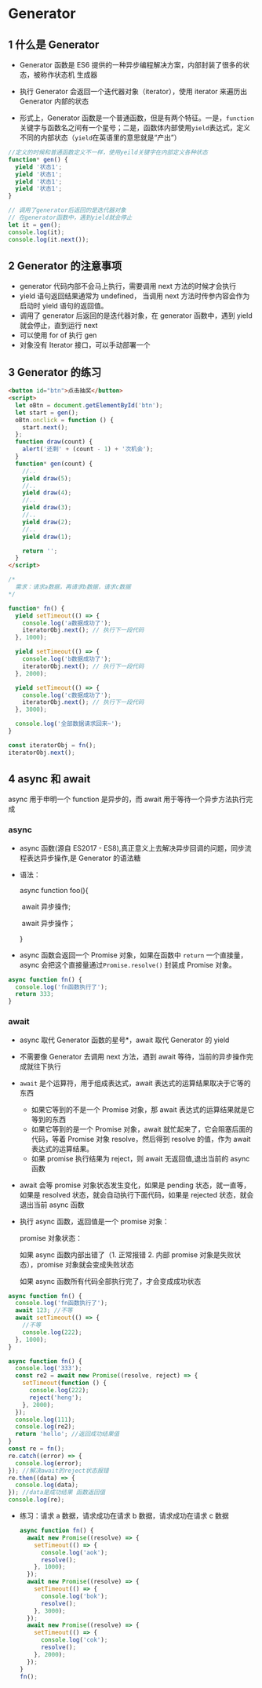 # Generator

## 1 什么是 Generator

- Generator 函数是 ES6 提供的一种异步编程解决方案，内部封装了很多的状态，被称作状态机 生成器

- 执行 Generator 会返回一个迭代器对象（iterator），使用 iterator 来遍历出 Generator 内部的状态

- 形式上，Generator 函数是一个普通函数，但是有两个特征。一是，`function`关键字与函数名之间有一个星号；二是，函数体内部使用`yield`表达式，定义不同的内部状态（`yield`在英语里的意思就是“产出”）

```js
//定义的时候和普通函数定义不一样，使用yeild关键字在内部定义各种状态
function* gen() {
  yield '状态1';
  yield '状态1';
  yield '状态1';
  yield '状态1';
}

// 调用了generator后返回的是迭代器对象
// 在generator函数中，遇到yield就会停止
let it = gen();
console.log(it);
console.log(it.next());
```

## 2 Generator 的注意事项

- generator 代码内部不会马上执行，需要调用 next 方法的时候才会执行
- yield 语句返回结果通常为 undefined， 当调用 next 方法时传参内容会作为启动时 yield 语句的返回值。
- 调用了 generator 后返回的是迭代器对象，在 generator 函数中，遇到 yield 就会停止，直到运行 next
- 可以使用 for of 执行 gen
- 对象没有 Iterator 接口，可以手动部署一个

## 3 Generator 的练习

```html
<button id="btn">点击抽奖</button>
<script>
  let oBtn = document.getElementById('btn');
  let start = gen();
  oBtn.onclick = function () {
    start.next();
  };
  function draw(count) {
    alert('还剩' + (count - 1) + '次机会');
  }
  function* gen(count) {
    //..
    yield draw(5);
    //..
    yield draw(4);
    //..
    yield draw(3);
    //..
    yield draw(2);
    //..
    yield draw(1);

    return '';
  }
</script>
```

```js
/*
  需求：请求a数据，再请求b数据，请求c数据
*/

function* fn() {
  yield setTimeout(() => {
    console.log('a数据成功了');
    iteratorObj.next(); // 执行下一段代码
  }, 1000);

  yield setTimeout(() => {
    console.log('b数据成功了');
    iteratorObj.next(); // 执行下一段代码
  }, 2000);

  yield setTimeout(() => {
    console.log('c数据成功了');
    iteratorObj.next(); // 执行下一段代码
  }, 3000);

  console.log('全部数据请求回来~');
}

const iteratorObj = fn();
iteratorObj.next();
```

## 4 async 和 await

async 用于申明一个 function 是异步的，而 await 用于等待一个异步方法执行完成

### async

- async 函数(源自 ES2017 - ES8),真正意义上去解决异步回调的问题，同步流程表达异步操作,是 Generator 的语法糖

- 语法：

  async function foo(){

  ​ await 异步操作;

  ​ await 异步操作；

  }

- async 函数会返回一个 Promise 对象，如果在函数中 `return` 一个直接量，async 会把这个直接量通过`Promise.resolve()` 封装成 Promise 对象。

```js
async function fn() {
  console.log('fn函数执行了');
  return 333;
}
```

### await

- async 取代 Generator 函数的星号\*，await 取代 Generator 的 yield

- 不需要像 Generator 去调用 next 方法，遇到 await 等待，当前的异步操作完成就往下执行

- `await` 是个运算符，用于组成表达式，await 表达式的运算结果取决于它等的东西

  - 如果它等到的不是一个 Promise 对象，那 await 表达式的运算结果就是它等到的东西
  - 如果它等到的是一个 Promise 对象，await 就忙起来了，它会阻塞后面的代码，等着 Promise 对象 resolve，然后得到 resolve 的值，作为 await 表达式的运算结果。
  - 如果 promise 执行结果为 reject，则 await 无返回值,退出当前的 async 函数

- await 会等 promise 对象状态发生变化，如果是 pending 状态，就一直等，如果是 resolved 状态，就会自动执行下面代码，如果是 rejected 状态，就会退出当前 async 函数

- 执行 async 函数，返回值是一个 promise 对象：

  promise 对象状态：

  如果 async 函数内部出错了（1. 正常报错 2. 内部 promise 对象是失败状态），promise 对象就会变成失败状态

  如果 async 函数所有代码全部执行完了，才会变成成功状态

```js
async function fn() {
  console.log('fn函数执行了');
  await 123; //不等
  await setTimeout(() => {
    //不等
    console.log(222);
  }, 1000);
}
```

```js
async function fn() {
  console.log('333');
  const re2 = await new Promise((resolve, reject) => {
    setTimeout(function () {
      console.log(222);
      reject('heng');
    }, 2000);
  });
  console.log(111);
  console.log(re2);
  return 'hello'; //返回成功结果值
}
const re = fn();
re.catch((error) => {
  console.log(error);
}); //解决await的reject状态报错
re.then((data) => {
  console.log(data);
}); //data是成功结果 函数返回值
console.log(re);
```

- 练习：请求 a 数据，请求成功在请求 b 数据，请求成功在请求 c 数据

  ```js
  async function fn() {
    await new Promise((resolve) => {
      setTimeout(() => {
        console.log('aok');
        resolve();
      }, 1000);
    });
    await new Promise((resolve) => {
      setTimeout(() => {
        console.log('bok');
        resolve();
      }, 3000);
    });
    await new Promise((resolve) => {
      setTimeout(() => {
        console.log('cok');
        resolve();
      }, 2000);
    });
  }
  fn();
  ```
